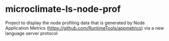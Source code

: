 # microclimate-ls-node-prof
Project to display the node profiling data that is generated by Node Application Metrics (https://github.com/RuntimeTools/appmetrics) via a new language server protocol
